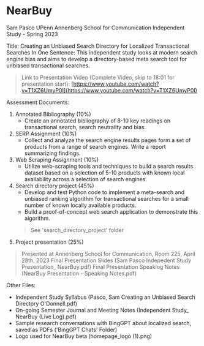 # NearBuy
Sam Pasco UPenn Annenberg School for Communication Independent Study - Spring 2023 

Title: Creating an Unbiased Search Directory for Localized Transactional Searches
In One Sentence: This independent study looks at modern search engine bias and aims to develop a directory-based meta search tool for unbiased transactional searches. 

> Link to Presentation Video (Complete Video, skip to 18:01 for presentation start):
[https://www.youtube.com/watch?v=T1XZ6UmyP0I](https://www.youtube.com/watch?v=T1XZ6UmyP0I)

Assessment Documents:
1) Annotated Bibliography (10%) 
    * Create an annotated bibliography of 8-10 key readings on transactional search,  search neutrality and bias. 
2) SERP Assignment (10%) 
    * Collect and analyze the search engine results pages form a set of products from a range of search engines. Write a report summarizing findings. 
3) Web Scraping Assignment (10%) 
    * Utilize web-scraping tools and techniques to build a search results dataset based  on a selection of 5-10 products with known local availability across a selection of  search engines. 
4) Search directory project (45%) 
    * Develop and test Python code to implement a meta-search and unbiased ranking  algorithm for transactional searches for a small number of known locally  available products. 
    * Build a proof-of-concept web search application to demonstrate this algorithm.
    > See 'search_directory_project' folder
5) Project presentation (25%)
  > Presented at Annenberg School for Communication, Room 225, April 28th, 2023
  > Final Presentation Slides (Sam Pasco Indepedent Study Presentation_ NearBuy.pdf)
  > Final Presentation Speaking Notes (NearBuy Presentation - Speaking Notes.pdf)


Other Files:
* Independent Study Syllabus (Pasco, Sam Creating an Unbiased Search Directory O'Donnell.pdf)
* On-going Semester Journal and Meeting Notes (Independent Study_ NearBuy (Live Log).pdf)
* Sample research conversations with BingGPT about localized search, saved as PDFs ('BingGPT Chats' Folder)
* Logo used for NearBuy beta (homepage_logo (1).png)



